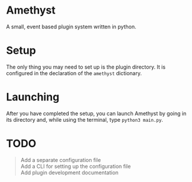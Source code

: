 # Amethyst
A small, event based plugin system written in python.  

# Setup
The only thing you may need to set up is the plugin directory. It is configured in the declaration of the `amethyst` dictionary.  

# Launching
After you have completed the setup, you can launch Amethyst by going in its directory and, while using the terminal, type `python3 main.py`.  

# TODO
> Add a separate configuration file  
> Add a CLI for setting up the configuration file  
> Add plugin development documentation  
